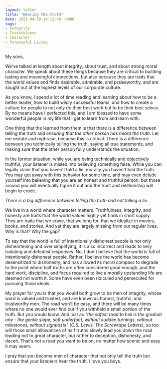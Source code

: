 ```yaml
---
layout: letter
title: "Hearing the truth"
date: 2021-04-30 14:12:40 -0800
tags:
- Integrity
- Truthfulness
- Character
- Purposeful Living
---
```

My sons,

We've talked at length about integrity, about trust, and about strong moral character. We speak about these things because they are critical to building lasting and meaningful connections, but also because they are traits that the world values and finds desirable, admirable, and praiseworthy, and are sought out at the highest levels of our corporate culture.

As you know, I spend a lot of time reading and learning about how to be a better leader, how to build wildly successful teams, and how to create a culture for people to not only do their best work but to be their best selves. By no means have I perfected this, and I am blessed to have some wonderful people in my life that I get to learn from and learn with.

One thing that the learned from them is that there is a difference between telling the truth and *ensuring that the other person has heard the truth*. Let me restate and rephrase, because this is critical. There is a difference between you technically telling the truth, saying all true statements, and making sure that the other person fully understands the situation.

In the former situation, while you are being technically and objectively truthful, your listener is misled into believing something false. While you can legally claim that you haven't told a lie, morally you haven't told the truth. You may get away with this behavior for some time, and may even delude yourself into believing that you are an honest and truthful person, but those around you will eventually figure it out and the trust and relationship will begin to erode.

*There is a big difference between telling the truth and not telling a lie.*

We live in a world where character matters. Truthfulness, integrity, and honesty are traits that the world values highly yet finds in short supply. They are traits that we crave, that we long for, that we idealize in movies, books, and stories. And yet they are largely missing from our regular lives. Why is that? Why the gap?

To say that the world is full of intentionally dishonest people is not only disheartening and over simplifying, it is also incorrect and leads to very isolating and defeatist responses. No, I don't believe that the world is full of intentionally dishonest people. Rather, I believe the world has become desensitized to dishonesty, and has allowed its moral compass to degrade to the point where half truths are often considered good enough, and the hard work, discipline, and focus required to live a morally upstanding life are deemed not worth it. Some have even been ridiculed and persecuted for pursuing those ideals.

My prayer for you is that you would both grow to be men of integrity, whose word is valued and trusted, and are known as honest, truthful, and trustworthy men. The road won't be easy, and there will be many times where no one would ever find out if you withheld a small portion of the truth. But you would know. And just as *"the safest road to hell is the gradual one - the gentle slope, soft underfoot, without sudden turnings, without milestones, without signposts" (C.S. Lewis, The Screwtape Letters)*, so too will those small allowances of half truths slowly lead you down the road leading not to great character, but rather to deception, dishonesty, and deceit. That's not a road you want to be on, no matter how scenic and easy it may seem.

I pray that you become men of character that not only tell the truth but ensure that your listeners hear the truth. I love you boys.
